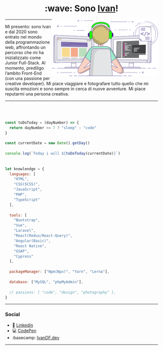<h1 align="center"> :wave: Sono <a href="https://ivandf.dev" target="_blank">Ivan</a>! </h1>
<img align='right' src="gif.gif" width="350" max-width="100%">

---

<p>
Mi presento: sono Ivan e dal 2020 sono entrato nel mondo della programmazione web, affrontando un percorso che mi ha inizializzato come Junior Full-Stack. Al momento, prediligo l’ambito Front-End (con una passione per creative developer).
Mi piace viaggiare e fotografare tutto quello che mi suscita emozioni e sono sempre in cerca di nuove avventure. Mi piace reputarmi una persona creativa.
</p>

---

<br />

```javascript

const toDoToday = (dayNumber) => {
  return dayNumber >= 7 ? "sleep" : "code"
}

const currentDate = new Date().getDay()

console.log(`Today i will ${toDoToday(currentDate)}`)


let knowlendge = {
  languages: [
    "HTML", 
    "CSS(SCSS)", 
    "JavaScript", 
    "PHP", 
    "TypeScript"
  ],
  
  tools: [
    "Bootstrap", 
    "Vue", 
    "Laravel", 
    "React(Redux/React-Query)", 
    "Angular(Basic)", 
    "React Native", 
    "GSAP", 
    "Cypress"
  ],
  
  packageManager: ["Npm(Npx)", "Yarn", "Lerna"],
  
  database: ["MySQL", "phpMyAdmin"],
  
  // passions: [ "code", "design", "photography" ],
}
```

---

### Social

- :office: [Linkedin](https://www.linkedin.com/in/ivandf)
- :computer: [CodePen](https://codepen.io/IvanDF)
- :basecamp: [IvanDF.dev](https://ivandf.dev)

---

